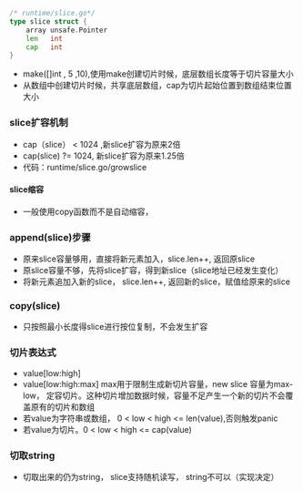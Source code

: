 ```go
/* runtime/slice.go*/
type slice struct {
	array unsafe.Pointer
	len   int
	cap   int
}
```

- make([]int , 5 ,10),使用make创建切片时候，底层数组长度等于切片容量大小
- 从数组中创建切片时候，共享底层数组，cap为切片起始位置到数组结束位置大小

### slice扩容机制

- cap（slice） < 1024 ,新slice扩容为原来2倍
- cap(slice) ?= 1024, 新slice扩容为原来1.25倍
- 代码：runtime/slice.go/growslice

#### slice缩容

- 一般使用copy函数而不是自动缩容，

### append(slice)步骤

- 原来slice容量够用，直接将新元素加入，slice.len++, 返回原slice
- 原slice容量不够，先将slice扩容，得到新slice（slice地址已经发生变化）
- 将新元素追加入新的slice， slice.len++, 返回新的slice，赋值给原来的slice

### copy(slice)

- 只按照最小长度得slice进行按位复制，不会发生扩容

### 切片表达式

- value[low:high]
- value[low:high:max]  max用于限制生成新切片容量，new slice 容量为max-low， 定容切片。这种切片增加数据时候，容量不足产生一个新的切片不会覆盖原有的切片和数组
- 若value为字符串或数组，  0 < low < high <= len(value),否则触发panic
- 若value为切片。0 < low < high <= cap(value)

### 切取string

- 切取出来的仍为string， slice支持随机读写， string不可以（实现决定）